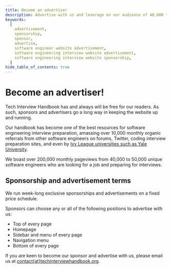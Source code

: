 ```yaml
---
title: Become an advertiser
description: Advertise with us and leverage on our audience of 40,000 to 50,000 software engineers monthly
keywords:
  [
    advertisement,
    sponsorship,
    sponsor,
    advertise,
    software engineer website advertisement,
    software engineering interview website advertisement,
    software engineering interview website sponsorship,
  ]
hide_table_of_contents: true
---
```


<div className="container"><div className="row"><div className="col col--8 col--offset-2">

# Become an advertiser!

Tech Interview Handbook has and always will be free for our readers. As such, sponsors and advertisers go a long way in keeping the website up and running.

Our handbook has become one of the best resources for software engineering interview preparation, amassing over 10,000 monthly organic referrals from other software engineers on forums, Twitter, coding interview preparation sites, and even by [Ivy League universities such as Yale University](https://ocs.yale.edu/channels/the-technical-interview/).

We boast over 200,000 monthly pageviews from 40,000 to 50,000 unique software engineers who are looking for a job and preparing for interviews.

## Sponsorship and advertisement terms

We run week-long exclusive sponsorships and advertisements on a fixed price schedule.

Sponsors can choose any or all of the following positions to advertise with us:

- Top of every page
- Homepage
- Sidebar and menu of every page
- Navigation menu
- Bottom of every page

If you are keen to become our sponsor and advertise with us, please email us at [contact{at}techinterviewhandbook.org](mailto:contact@techinterviewhandbook.org).

</div>
</div>
</div>
